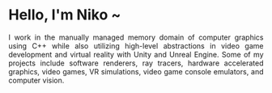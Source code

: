 <h1> Hello, I'm Niko ~</h1>

<p align="justify">I work in the manually managed memory domain of computer graphics using C++ while also utilizing high-level abstractions in video game development and virtual reality with Unity and Unreal Engine. Some of my projects include software renderers, ray tracers, hardware accelerated graphics, video games, VR simulations, video game console emulators, and computer vision. </p>

<!--
**nicholaswile/nicholaswile** is a ✨ _special_ ✨ repository because its `README.md` (this file) appears on your GitHub profile.

Here are some ideas to get you started:

- 🔭 I’m currently working on ...
- 🌱 I’m currently learning ...
- 👯 I’m looking to collaborate on ...
- 🤔 I’m looking for help with ...
- 💬 Ask me about ...
- 📫 How to reach me: ...
- 😄 Pronouns: ...
- ⚡ Fun fact: ...
-->
